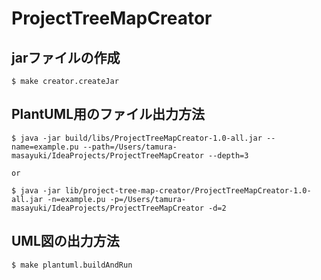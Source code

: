 # ProjectTreeMapCreator 
## jarファイルの作成
```shell
$ make creator.createJar
```

## PlantUML用のファイル出力方法
```shell
$ java -jar build/libs/ProjectTreeMapCreator-1.0-all.jar --name=example.pu --path=/Users/tamura-masayuki/IdeaProjects/ProjectTreeMapCreator --depth=3

or

$ java -jar lib/project-tree-map-creator/ProjectTreeMapCreator-1.0-all.jar -n=example.pu -p=/Users/tamura-masayuki/IdeaProjects/ProjectTreeMapCreator -d=2
```

## UML図の出力方法
```shell
$ make plantuml.buildAndRun
```